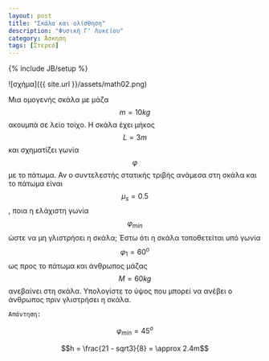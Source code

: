 ```yaml
---
layout: post
title: "Σκάλα και ολίσθηση"
description: "Φυσική Γ' Λυκείου"
category: Άσκηση
tags: [Στερεό]
---
```

{% include JB/setup %}


![σχήμα]({{ site.url }}/assets/math02.png) 


Μια ομογενής σκάλα με μάζα $$m=10kg$$ ακουμπά σε λείο τοίχο. Η σκάλα έχει μήκος $$L=3m$$ και σχηματίζει γωνία $$φ$$ με το πάτωμα. Αν ο συντελεστής στατικής τριβής ανάμεσα στη σκάλα και το πάτωμα είναι $$μ_s=0.5$$, ποια η ελάχιστη γωνία $$φ_{min}$$ ώστε να μη γλιστρήσει η σκάλα; 
Έστω ότι η σκάλα τοποθετείται υπό γωνία $$φ_1 = 60^ο$$ ως προς το πάτωμα και άνθρωπος μάζας $$Μ=60kg$$ ανεβαίνει στη σκάλα. Υπολογίστε το ύψος που μπορεί να ανέβει ο άνθρωπος πριν γλιστρήσει η σκάλα.


`Απάντηση:`


$$φ_{min} = 45^o$$


$$h = \frac{21 - sqrt3}{8} = \approx 2.4m$$
